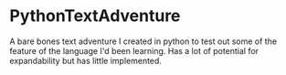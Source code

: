 # PythonTextAdventure
A bare bones text adventure I created in python to test out some of the feature of the language I'd been learning. Has a lot of potential for expandability but has little implemented.
